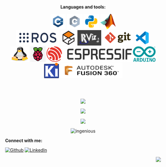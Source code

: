 <br/>
<p align="center" >
  <b>Languages and tools:</b>
</p>

<p align="center">
	<img src="images/c++.svg" width="50" height="50"/>
	<img src="images/c.svg" width="50" height="50"/>
	<img src="images/python.svg" width="50" height="50"/>
	<img src="images/Matlab.png" width="50" height="50"/><br>
  <img src="images/ros.png" width="141" height="50"/>
  <img src="images/gazebo.png" width="50" height="50"/>
  <img src="images/rviz.png" width="77" height="50"/>
  <img src="images/Git.png" width="100" height="50"/>
	<img src="images/vscode.svg" width="50" height="50"/><br>
  <img src="images/linux.png" width="60" height="50"/>
  <img src="images/raspi.png" width="50" height="50"/>
  <img src="images/esp.png" width="276" height="50"/>
  <img src="images/arduino.png" width="73" height="50"/><br>
  <img src="images/KiCad.png" width="50" height="50"/>
  <img src="images/fusion360.png" width="200" height="50"/>

</p>
<br/><br/>




<p align="center"><img height="180em" align="center" src="https://github-readme-stats.vercel.app/api?username=maker-ATOM&show_icons=true&locale=en&theme=tokyonight&private_count=true"/></p>
<p align="center"><img height="180em" align="center" src="https://github-readme-streak-stats.herokuapp.com?user=maker-ATOM&theme=tokyonight"/></p>
<p align="center"><img height="180em" align="center" src="https://github-readme-stats.vercel.app/api/top-langs/?username=maker-ATOM&show_icons=true&locale=en&layout=compact&theme=tokyonight&hide=html,css,scss,jupyter%20notebook&langs_count=10"/></p>
<p align="center"><img height="180em" src="https://github-profile-summary-cards.vercel.app/api/cards/profile-details?username=maker-ATOM&theme=tokyonight" alt="ingenious" align = "center"/></p>



<b>Connect with me:</b>

[<img alt="Github" src="https://img.shields.io/badge/GitHub-%2312100E.svg?&style=for-the-badge&logo=Github&logoColor=white" />](https://github.com/maker-ATOM)
[<img alt="LinkedIn" src="https://img.shields.io/badge/LinkedIn-0077B5?style=for-the-badge&logo=linkedin&logoColor=white" />](https://www.linkedin.com/in/aditya-patil-13207b201/)

<img align = "right" src="https://komarev.com/ghpvc/?username=maker-ATOM&label=Profile%20views&color=0e75b6&style=flat"/>
 <br>



